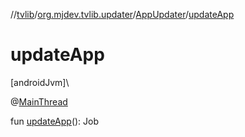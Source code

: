 //[tvlib](../../../index.md)/[org.mjdev.tvlib.updater](../index.md)/[AppUpdater](index.md)/[updateApp](update-app.md)

# updateApp

[androidJvm]\

@[MainThread](https://developer.android.com/reference/kotlin/androidx/annotation/MainThread.html)

fun [updateApp](update-app.md)(): Job
